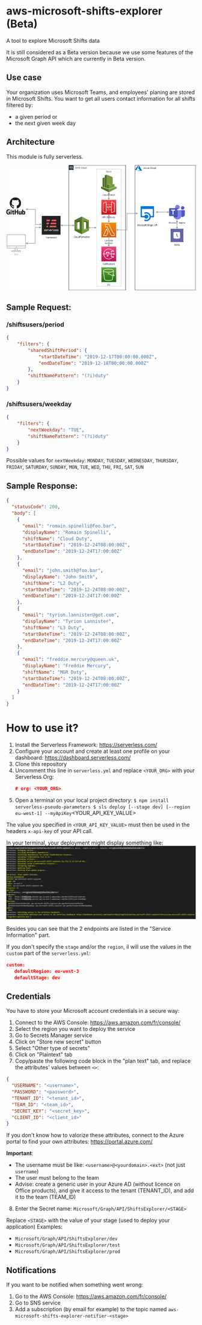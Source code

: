 # aws-microsoft-shifts-explorer (Beta)
 A tool to explore Microsoft Shifts data

It is still considered as a Beta version because we use some features of the Microsoft Graph API which are currently in Beta version. 

## Use case
Your organization uses Microsoft Teams, and employees' planing are stored in Microsoft Shifts.
You want to get all users contact information for all shifts filtered by:
- a given period
or
- the next given week day

## Architecture

This module is fully serverless.

![](res/AWS_Microsoft_Shifts_Explorer.png)

## Sample Request:

### /shiftsusers/period
```json
{
    "filters": {
        "sharedShiftPeriod": {
            "startDateTime": "2019-12-17T00:00:00.000Z",
            "endDateTime": "2019-12-18T00:00:00.000Z"
        },
        "shiftNamePattern": "(?i)duty"
    }
}
```

### /shiftsusers/weekday
```json
{
    "filters": {
        "nextWeekday": "TUE",
        "shiftNamePattern": "(?i)duty"
    }
}
```

Possible values for `nextWeekday`: 
`MONDAY`, `TUESDAY`, `WEDNESDAY`, `THURSDAY`, `FRIDAY`, `SATURDAY`, `SUNDAY`, `MON`, `TUE`, `WED`, `THU`, `FRI`, `SAT`, `SUN`

## Sample Response:
```json
{
  "statusCode": 200,
  "body": [
    {
      "email": "romain.spinelli@foo.bar",
      "displayName": "Romain Spinelli",
      "shiftName": "Cloud Duty",
      "startDateTime": "2019-12-24T08:00:00Z",
      "endDateTime": "2019-12-24T17:00:00Z"
    },
    {
      "email": "john.smith@foo.bar",
      "displayName": "John Smith",
      "shiftName": "L2 Duty",
      "startDateTime": "2019-12-24T08:00:00Z",
      "endDateTime": "2019-12-24T17:00:00Z"
    },
    {
      "email": "tyrion.lannister@got.com",
      "displayName": "Tyrion Lannister",
      "shiftName": "L3 Duty",
      "startDateTime": "2019-12-24T08:00:00Z",
      "endDateTime": "2019-12-24T17:00:00Z"
    },
    {
      "email": "freddie.mercury@queen.uk",
      "displayName": "Freddie Mercury",
      "shiftName": "MGR Duty",
      "startDateTime": "2019-12-24T08:00:00Z",
      "endDateTime": "2019-12-24T17:00:00Z"
    }
  ]
}
```

# How to use it?

1. Install the Serverless Framework: https://serverless.com/
2. Configure your account and create at least one profile on your dashboard: https://dashboard.serverless.com/
3. Clone this repository
4. Uncomment this line in `serverless.yml` and replace `<YOUR_ORG>` with your Serverless Org:
   ```json
   # org: <YOUR_ORG>
   ```
5. Open a terminal on your local project directory:
`
$ npm install serverless-pseudo-parameters
$ sls deploy [--stage dev] [--region eu-west-1] --myApiKey `<YOUR_API_KEY_VALUE>`
`

The value you specified in `<YOUR_API_KEY_VALUE>` must then be used in the headers `x-api-key` of your API call.

In your terminal, your deployment might display something like:
![](res/deploy.png)

Besides you can see that the 2 endpoints are listed in the "Service Information" part.

If you don't specify the `stage` and/or the `region`, il will use the values in the `custom` part of the `serverless.yml`:
 ```json
 custom:
    defaultRegion: eu-west-3
    defaultStage: dev
 ```
## Credentials

You have to store your Microsoft account credentials in a secure way:
1. Connect to the AWS Console: https://aws.amazon.com/fr/console/
2. Select the region you want to deploy the service
3. Go to Secrets Manager service
4. Click on "Store new secret" button
5. Select "Other type of secrets"
6. Click on "Plaintext" tab
7. Copy/paste the following code block in the "plan text" tab, and replace the attributes' values between `<>`:
 
```json
{
  "USERNAME": "<username>",
  "PASSWORD": "<password>",
  "TENANT_ID": "<tenant_id>",
  "TEAM_ID": "<team_id>",
  "SECRET_KEY": "<secret_key>",
  "CLIENT_ID": "<client_id>"
}
```

If you don't know how to valorize these attributes, connect to the Azure portal to find your own attributes:
https://portal.azure.com/

**Important**: 
- The username must be like: `<username>@<yourdomain>.<ext>` (not just `username`)
- The user must belong to the team
- Advise: create a generic user in your Azure AD (without licence on Office products), and give it access to the tenant (TENANT_ID), and add it to the team (TEAM_ID)

8. Enter the Secret name: `Microsoft/Graph/API/ShiftsExplorer/<STAGE>`
 
 Replace `<STAGE>` with the value of your stage (used to deploy your application)
 Examples: 
  * `Microsoft/Graph/API/ShiftsExplorer/dev`
  * `Microsoft/Graph/API/ShiftsExplorer/test`
  * `Microsoft/Graph/API/ShiftsExplorer/prod`

## Notifications

If you want to be notified when something went wrong:
1. Go to the AWS Console: https://aws.amazon.com/fr/console/
2. Go to SNS service
3. Add a subscription (by email for example) to the topic named `aws-microsoft-shifts-explorer-notifier-<stage>`
